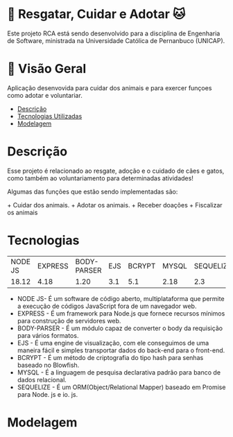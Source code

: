 # 🐶 Resgatar, Cuidar e Adotar 🐱

<p>Este projeto RCA está sendo desenvolvido para a disciplina de Engenharia de Software, ministrada na Universidade Católica de Pernanbuco (UNICAP).</p>

# 📝 Visão Geral

<p>Aplicação desenvovida para cuidar dos animais e para exercer funçoes como adotar e voluntariar.</p>

+ <a href="#descrição">Descrição</a>
+ <a href="#tecnologias">Tecnologias Utilizadas</a>
+ <a href="#modelagem">Modelagem</a>

# Descrição
<p>Esse projeto é relacionado ao resgate, adoção e o cuidado de cães e gatos, como também ao voluntariamento para determinadas atividades!</p>
<p>Algumas das funções que estão sendo implementadas são: </p>
+ <a>Cuidar dos animais.</a>
+ <a>Adotar os animais.</a>
+ <a>Receber doações</a>
+ <a>Fiscalizar os animais</a>

# Tecnologias

<table>
  <tr>
    <td>NODE JS</td>
    <td>EXPRESS</td>
    <td>BODY-PARSER</td>
    <td>EJS</td>
    <td>BCRYPT</td>
    <td>MYSQL</td>
    <td>SEQUELIZE</td>
  </tr>
  <tr>
    <td>18.12</td>
    <td>4.18</td>
    <td>1.20</td>
    <td>3.1</td>
    <td>5.1</td>
    <td>2.18</td>
    <td>2.3</td>
  </tr>
</table>

+ <a>NODE JS- É um software de código aberto, multiplataforma que permite a execução de códigos JavaScript fora de um navegador web.</a>
+ <a>EXPRESS - É um framework para Node.js que fornece recursos mínimos para construção de servidores web.</a>
+ <a>BODY-PARSER - É um módulo capaz de converter o body da requisição para vários formatos.</a>
+ <a>EJS - É uma engine de visualização, com ele conseguimos de uma maneira fácil e simples transportar dados do back-end para o front-end.</a>
+ <a>BCRYPT - É um método de criptografia do tipo hash para senhas baseado no Blowfish.</a>
+ <a>MYSQL - É a linguagem de pesquisa declarativa padrão para banco de dados relacional.</a>
+ <a>SEQUELIZE - É um ORM(Object/Relational Mapper) baseado em Promise para Node. js e io. js.</a>


# Modelagem



